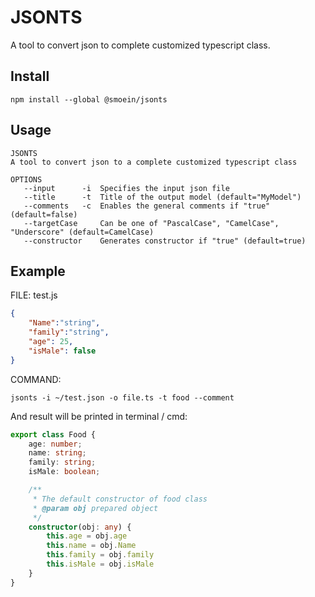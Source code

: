 # JSONTS
A tool to convert json to complete customized typescript class.

## Install

```
npm install --global @smoein/jsonts
```
## Usage
```
JSONTS
A tool to convert json to a complete customized typescript class

OPTIONS
   --input      -i  Specifies the input json file
   --title      -t  Title of the output model (default="MyModel")
   --comments   -c  Enables the general comments if "true" (default=false)
   --targetCase     Can be one of "PascalCase", "CamelCase", "Underscore" (default=CamelCase)
   --constructor    Generates constructor if "true" (default=true)
```

## Example
FILE: test.js

```json
{
	"Name":"string",
	"family":"string",
	"age": 25,
	"isMale": false
}
```
COMMAND:
```
jsonts -i ~/test.json -o file.ts -t food --comment
```
And result will be printed in terminal / cmd:
```ts
export class Food {
    age: number;
    name: string;
    family: string;
    isMale: boolean;

    /**
     * The default constructor of food class
     * @param obj prepared object
     */
    constructor(obj: any) {
        this.age = obj.age
        this.name = obj.Name
        this.family = obj.family
        this.isMale = obj.isMale
    } 
}
```
